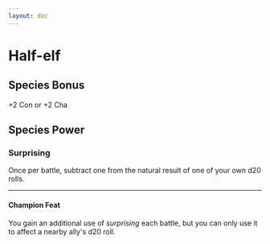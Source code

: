 ```yaml
---
layout: doc
---
```

# Half-elf

## Species Bonus

+2 Con or +2 Cha

## Species Power

### Surprising

Once per battle, subtract one from the natural result of one of your own d20 rolls.

---

#### Champion Feat

You gain an additional use of _surprising_ each battle, but you can only use it to affect a nearby ally's d20 roll.
